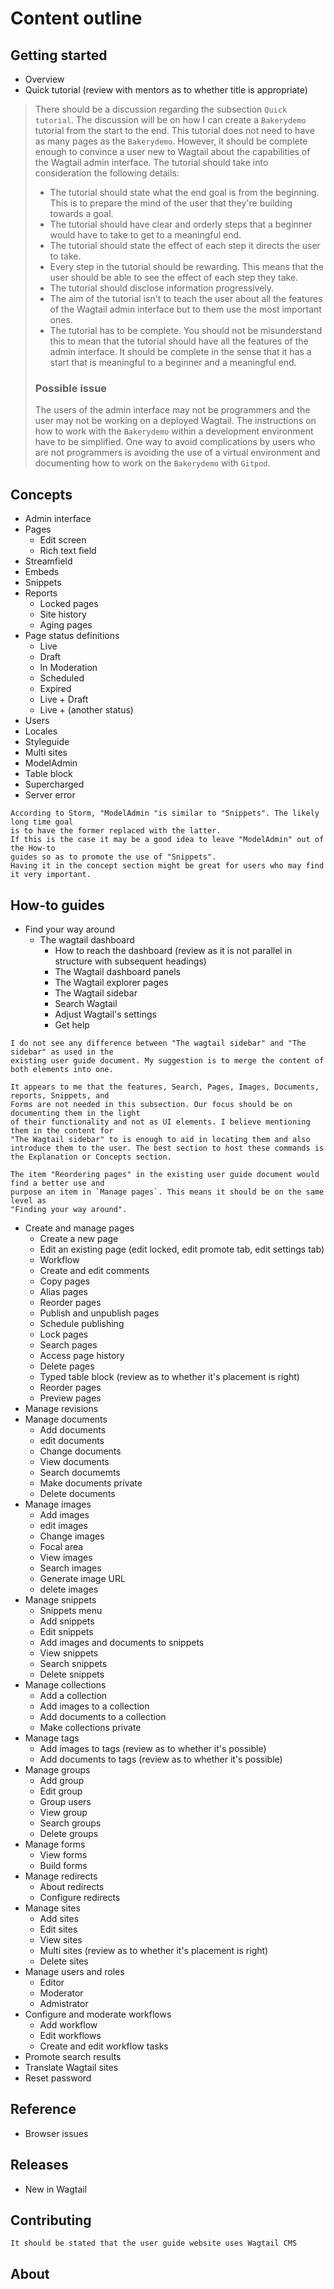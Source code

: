 # Content outline

## Getting started
* Overview
* Quick tutorial (review with mentors as to whether title is appropriate)

> There should be a discussion regarding the subsection `Quick tutorial`. The discussion will be on how I can create a `Bakerydemo` tutorial from the start to the end. This tutorial does not need to have as many pages as the `Bakerydemo`. However, it should be complete enough to convince a user new to Wagtail about the capabilities of the Wagtail admin interface. The tutorial should take into consideration the following details:
> * The tutorial should state what the end goal is from the beginning. This is to prepare the mind of the user that they're building towards a goal.
> * The tutorial should have clear and orderly steps that a beginner would have to take to get to a meaningful end.
> * The tutorial should state the effect of each step it directs the user to take.
> * Every step in the tutorial should be rewarding. This means that the user should be able to see the effect of each step they take.
> * The tutorial should disclose information progressively.
> * The aim of the tutorial isn't to teach the user about all the features of the Wagtail admin interface but to them  use the most important ones.
> * The tutorial has to be complete. You should not be misunderstand this to mean that the tutorial should have all the features of the admin interface. It should be complete in the sense that it has a start that is meaningful to a beginner and a meaningful end.
> 
> ### Possible issue
> The users of the admin interface may not be programmers and the user may not be working on a deployed Wagtail. The instructions on how to work with the `Bakerydemo` within a development environment have to be simplified. One way to avoid complications by users who are not programmers is avoiding the use of a virtual environment and documenting how to work on the `Bakerydemo` with `Gitpod`.

## Concepts
* Admin interface
* Pages
  * Edit screen
  * Rich text field
* Streamfield
* Embeds
* Snippets
* Reports
  * Locked pages
  * Site history
  * Aging pages
* Page status definitions
  * Live
  * Draft
  * In Moderation
  * Scheduled
  * Expired
  * Live + Draft
  * Live + (another status)
* Users
* Locales
* Styleguide
* Multi sites
* ModelAdmin
* Table block
* Supercharged
* Server error

```Note
According to Storm, "ModelAdmin "is similar to "Snippets". The likely long time goal  
is to have the former replaced with the latter.  
If this is the case it may be a good idea to leave "ModelAdmin" out of the How-to  
guides so as to promote the use of "Snippets".  
Having it in the concept section might be great for users who may find it very important.
```

## How-to guides

* Find your way around
  * The wagtail dashboard
    * How to reach the dashboard (review as it is not parallel in structure with subsequent headings)
    * The Wagtail dashboard panels
    * The Wagtail explorer pages
    * The Wagtail sidebar
    * Search Wagtail
    * Adjust Wagtail's settings
    * Get help

```Note
I do not see any difference between "The wagtail sidebar" and "The sidebar" as used in the  
existing user guide document. My suggestion is to merge the content of both elements into one.

It appears to me that the features, Search, Pages, Images, Documents, reports, Snippets, and  
Forms are not needed in this subsection. Our focus should be on documenting them in the light  
of their functionality and not as UI elements. I believe mentioning them in the content for  
"The Wagtail sidebar" to is enough to aid in locating them and also introduce them to the user. The best section to host these commands is the Explanation or Concepts section.

The item "Reordering pages" in the existing user guide document would find a better use and  
purpose an item in `Manage pages`. This means it should be on the same level as 
"Finding your way around".
```

* Create and manage pages
  * Create a new page
  * Edit an existing page (edit locked, edit promote tab, edit settings tab)
  * Workflow
  * Create and edit comments
  * Copy pages
  * Alias pages
  * Reorder pages
  * Publish and unpublish pages
  * Schedule publishing
  * Lock pages
  * Search pages
  * Access page history
  * Delete pages
  * Typed table block (review as to whether it's placement is right)
  * Reorder pages
  * Preview pages
* Manage revisions
* Manage documents
  * Add documents
  * edit documents
  * Change documents
  * View documents
  * Search documemts
  * Make documents private
  * Delete documents
* Manage images
  * Add images
  * edit images
  * Change images
  * Focal area
  * View images
  * Search images
  * Generate image URL
  * delete images
* Manage snippets
  * Snippets menu
  * Add snippets
  * Edit snippets
  * Add images and documents to snippets
  * View snippets
  * Search snippets
  * Delete snippets
* Manage collections
  * Add a collection
  * Add images to a collection
  * Add documents to a collection
  * Make collections private
* Manage tags
  * Add images to tags (review as to whether it's possible)
  * Add documents to tags (review as to whether it's possible)
* Manage groups
  * Add group
  * Edit group
  * Group users
  * View group
  * Search groups
  * Delete groups
* Manage forms
  * View forms
  * Build forms
* Manage redirects
  * About redirects
  * Configure redirects
* Manage sites
  * Add sites
  * Edit sites
  * View sites
  * Multi sites (review as to whether it's placement is right)
  * Delete sites
* Manage users and roles
  * Editor
  * Moderator
  * Admistrator
* Configure and moderate workflows
  * Add workflow
  * Edit workflows
  * Create and edit workflow tasks
* Promote search results
* Translate Wagtail sites
* Reset password

## Reference
* Browser issues

## Releases
* New in Wagtail

## Contributing
```Note
It should be stated that the user guide website uses Wagtail CMS
```

## About